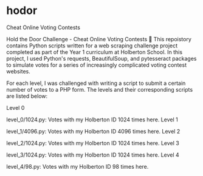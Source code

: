 # hodor
Cheat Online Voting Contests

Hold the Door Challenge - Cheat Online Voting Contests 🚪
This repoistory contains Python scripts written for a web scraping challenge project completed as part of the Year 1 curriculum at Holberton School. In this project, I used Python's requests, BeautifulSoup, and pytesseract packages to simulate votes for a series of increasingly complicated voting contest websites.

For each level, I was challenged with writing a script to submit a certain number of votes to a PHP form. The levels and their corresponding scripts are listed below:

Level 0

level_0/1024.py: Votes with my Holberton ID 1024 times here.
Level 1

level_1/4096.py: Votes with my Holberton ID 4096 times here.
Level 2

level_2/1024.py: Votes with my Holberton ID 1024 times here.
Level 3

level_3/1024.py: Votes with my Holberton ID 1024 times here.
Level 4

level_4/98.py: Votes with my Holberton ID 98 times here.